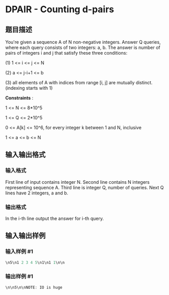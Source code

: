 # DPAIR - Counting d-pairs

## 题目描述

You're given a sequence A of N non-negative integers. Answer Q queries, where each query consists of two integers: a, b. The answer is number of pairs of integers i and j that satisfy these three conditions:

(1) 1 <= i <= j <= N

(2) a <= j-i+1 <= b

(3) all elements of A with indices from range \[i, j\] are mutually distinct. (indexing starts with 1)

**Constraints** :

1 <= N <= 8\*10^5

1 <= Q <= 2\*10^5

0 <= A\[k\] <= 10^6, for every integer k between 1 and N, inclusive

1 <= a <= b <= N

## 输入输出格式

### 输入格式

First line of input contains integer N. Second line contains N integers representing sequence A. Third line is integer Q, number of queries. Next Q lines have 2 integers, a and b.

### 输出格式

In the i-th line output the answer for i-th query.

## 输入输出样例

### 输入样例 #1

```cpp
\n5\n1 2 3 4 5\n1\n1 1\n\n
```


### 输出样例 #1

```cpp
\n\n5\n\nNOTE: IO is huge
```


